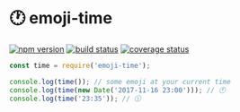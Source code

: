 # :clock1: emoji-time
[![npm version][npm-image]][npm-url]
[![build status][travis-image]][travis-url]
[![coverage status][codecov-image]][codecov-url]


```js
const time = require('emoji-time');

console.log(time()); // some emoji at your current time
console.log(time(new Date('2017-11-16 23:00'))); // 🕚
console.log(time('23:35')); // 🕦
```

[npm-image]: https://img.shields.io/npm/v/emoji-time.svg?style=flat-square
[npm-url]: https://www.npmjs.com/package/emoji-time
[travis-image]: https://img.shields.io/travis/caub/emoji-time.svg?style=flat-square
[travis-url]: https://travis-ci.org/caub/emoji-time
[codecov-image]: https://img.shields.io/codecov/c/github/caub/emoji-time.svg?style=flat-square
[codecov-url]: https://codecov.io/gh/caub/emoji-time
